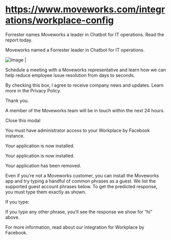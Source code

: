 # https://www.moveworks.com/integrations/workplace-config

Forrester names Moveworks a leader in Chatbot for IT operations. Read the report today.

Moveworks named a Forrester leader in Chatbot for IT operations. 

![Image | ](https://www.moveworks.com/hubfs/img/site/qr-demo.png)

Schedule a meeting with a Moveworks representative and learn how we can help reduce employee issue resolution from days to seconds.

By checking this box, I agree to receive company news and updates. Learn more in the Privacy Policy.

Thank you.

A member of the Moveworks team will be in touch within the next 24 hours.



  Close this modal
  


You must have administrator access to your Workplace by Facebook instance.

Your application is now installed.

Your application is now installed.

Your application has been removed.

Even if you're not a Moveworks customer, you can install the Moveworks app and try typing a handful of common phrases as a guest. We list the supported guest account phrases below. To get the predicted response, you must type them exactly as shown.

If you type:

If you type any other phrase, you'll see the response we show for “hi” above.

For more information, read about our integration for Workplace by Facebook.

